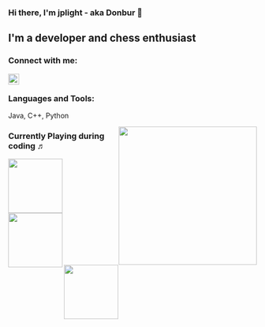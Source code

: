 ### Hi there, I'm jplight - aka Donbur 👋

## I'm a developer and chess enthusiast
 

### Connect with me:
[<img align="left" alt="Discord @jplight" width="22px" src="https://github.com/Fennvel/Fennvel/blob/master/.github/img/googlechrome.svg" />][website]

<br/>

### Languages and Tools: 

Java, C++, Python

[website]: https://www.donbotti.de
[lichess]: https://lichess.org/@/Donbur



<img width="280" align="right" src="https://media1.tenor.com/images/c6b8f177fede080e70deb8e18eb679a7/tenor.gif">

### Currently Playing during coding ♬

[<img align="left" width="110" src="https://hiphop.de/sites/default/files/54ws9f3gi86oww1er9ieaqitn.1000x1000x1.jpg">](https://open.spotify.com/album/2cWBwpqMsDJC1ZUwz813lo?si=9GcKiNT-RDCe6TuyEfguag)
[<img align="left" width="110" src="https://img.discogs.com/YGWdxzkEUBAa6sDZSByunnUDWsw=/fit-in/300x300/filters:strip_icc():format(jpeg):mode_rgb():quality(40)/discogs-images/R-8178359-1456604530-5449.jpeg.jpg">](https://open.spotify.com/album/7uclLfIIEvq0Bz46QP6FWY?si=iS23-Y9JRNa3HigaySkeqg)
[<img align="left" width="110" src="https://i.pinimg.com/originals/e7/42/6d/e7426dd8c2e3059a9b915bac6052ed2c.jpg">](https://open.spotify.com/album/4b5q3NmyU42ndkqFPqqv3v?si=NIomXkaMQe6B7Hire6YlAg)
<br><br><br><br><br><br>
